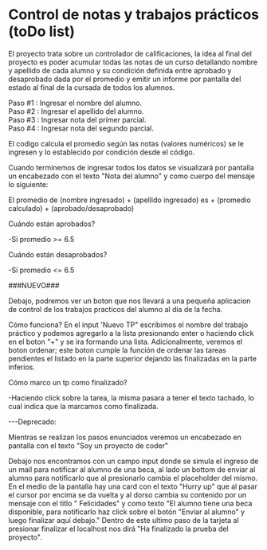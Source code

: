# Control de notas y trabajos prácticos (toDo list)

El proyecto trata sobre un controlador de calificaciones, la idea al final del proyecto es poder acumular todas las notas de un curso detallando nombre y apellido de cada alumno y su condición definida entre aprobado y desaprobado dada por el promedio y emitir un informe por pantalla del estado al final de la cursada de todos los alumnos.



Paso #1 : Ingresar el nombre del alumno.  
Paso #2 : Ingresar el apellido del alumno.  
Paso #3 : Ingresar nota del primer parcial.  
Paso #4 : Ingresar nota del segundo parcial.  


El codigo calcula el promedio según las notas (valores numéricos) se le ingresen y lo establecido por condición desde el código.


Cuando terminemos de ingresar todos los datos se visualizará por pantalla un encabezado con el texto "Nota del alumno" y como cuerpo del mensaje lo siguiente:

El promedio de (nombre ingresado) + (apellido ingresado) es + (promedio calculado) + (aprobado/desaprobado)

Cuándo están aprobados?

-Si promedio >= 6.5

Cuándo están desaprobados?

-Si promedio <= 6.5

###NUEVO###

Debajo, podremos ver un boton que nos llevará a una pequeña aplicacion de control de los trabajos practicos del alumno al día de la fecha.

Cómo funciona?
En el input 'Nuevo TP" escribimos el nombre del trabajo práctico y podemos agregarlo a la lista presionando enter o haciendo click en el boton "+" y se ira formando una lista. Adicionalmente, veremos el boton ordenar; este boton cumple la función de ordenar las tareas pendientes el listado en la parte superior dejando las finalizadas en la parte inferios. 

Cómo marco un tp como finalizado?

-Haciendo click sobre la tarea, la misma pasara a tener el texto tachado, lo cual indica que la marcamos como finalizada.



---Deprecado:

Mientras se realizan los pasos enunciados veremos un encabezado en pantalla con el texto "Soy un proyecto de coder"

Debajo nos encontramos con un campo input donde se simula el ingreso de un mail para notificar al alumno de una beca, al lado un bottom de enviar al alumno para notificarlo que al presionarlo cambia el placeholder del mismo.
En el medio de la pantalla hay una card con el texto "Hurry up" que al pasar el cursor por encima se da vuelta y al dorso cambia su contenido por un mensaje con el titlo " Felicidades" y como texto "El alumno tiene una beca disponible, para notificarlo haz click sobre el botón "Enviar al alumno" y luego finalizar aquí debajo."
Dentro de este ultimo paso de la tarjeta al presionar finalizar el localhost nos dirá "Ha finalizado la prueba del proyecto".
